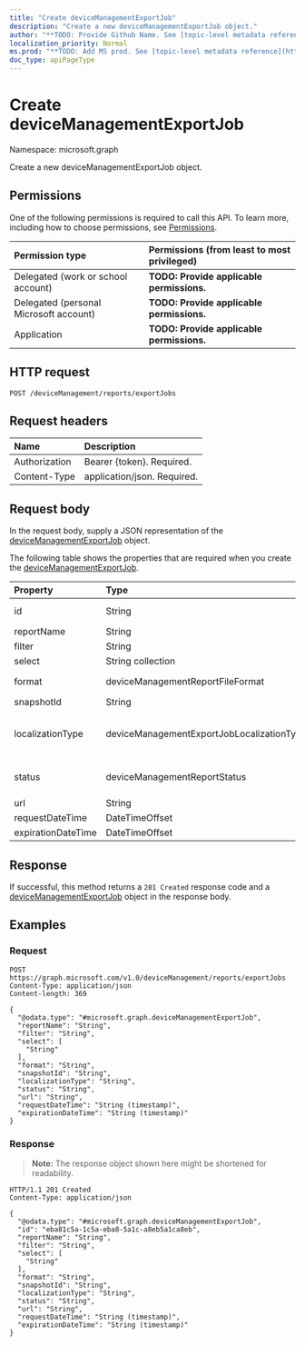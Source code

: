 ```yaml
---
title: "Create deviceManagementExportJob"
description: "Create a new deviceManagementExportJob object."
author: "**TODO: Provide Github Name. See [topic-level metadata reference](https://msgo.azurewebsites.net/add/document/guidelines/metadata.html#topic-level-metadata)**"
localization_priority: Normal
ms.prod: "**TODO: Add MS prod. See [topic-level metadata reference](https://msgo.azurewebsites.net/add/document/guidelines/metadata.html#topic-level-metadata)**"
doc_type: apiPageType
---
```


# Create deviceManagementExportJob
Namespace: microsoft.graph



Create a new deviceManagementExportJob object.

## Permissions
One of the following permissions is required to call this API. To learn more, including how to choose permissions, see [Permissions](/graph/permissions-reference).

|Permission type|Permissions (from least to most privileged)|
|:---|:---|
|Delegated (work or school account)|**TODO: Provide applicable permissions.**|
|Delegated (personal Microsoft account)|**TODO: Provide applicable permissions.**|
|Application|**TODO: Provide applicable permissions.**|

## HTTP request

<!-- {
  "blockType": "ignored"
}
-->
``` http
POST /deviceManagement/reports/exportJobs
```

## Request headers
|Name|Description|
|:---|:---|
|Authorization|Bearer {token}. Required.|
|Content-Type|application/json. Required.|

## Request body
In the request body, supply a JSON representation of the [deviceManagementExportJob](../resources/intune-devicemanagementexportjob.md) object.

The following table shows the properties that are required when you create the [deviceManagementExportJob](../resources/intune-devicemanagementexportjob.md).

|Property|Type|Description|
|:---|:---|:---|
|id|String|**TODO: Add Description** Inherited from [entity](../resources/entity.md)|
|reportName|String|**TODO: Add Description**|
|filter|String|**TODO: Add Description**|
|select|String collection|**TODO: Add Description**|
|format|deviceManagementReportFileFormat|**TODO: Add Description**. Possible values are: `csv`, `pdf`.|
|snapshotId|String|**TODO: Add Description**|
|localizationType|deviceManagementExportJobLocalizationType|**TODO: Add Description**. Possible values are: `localizedValuesAsAdditionalColumn`, `replaceLocalizableValues`.|
|status|deviceManagementReportStatus|**TODO: Add Description**. Possible values are: `unknown`, `notStarted`, `inProgress`, `completed`, `failed`.|
|url|String|**TODO: Add Description**|
|requestDateTime|DateTimeOffset|**TODO: Add Description**|
|expirationDateTime|DateTimeOffset|**TODO: Add Description**|



## Response

If successful, this method returns a `201 Created` response code and a [deviceManagementExportJob](../resources/intune-devicemanagementexportjob.md) object in the response body.

## Examples

### Request
<!-- {
  "blockType": "request",
  "name": "create_devicemanagementexportjob_from_"
}
-->
``` http
POST https://graph.microsoft.com/v1.0/deviceManagement/reports/exportJobs
Content-Type: application/json
Content-length: 369

{
  "@odata.type": "#microsoft.graph.deviceManagementExportJob",
  "reportName": "String",
  "filter": "String",
  "select": [
    "String"
  ],
  "format": "String",
  "snapshotId": "String",
  "localizationType": "String",
  "status": "String",
  "url": "String",
  "requestDateTime": "String (timestamp)",
  "expirationDateTime": "String (timestamp)"
}
```


### Response
>**Note:** The response object shown here might be shortened for readability.
<!-- {
  "blockType": "response",
  "truncated": true,
  "@odata.type": "microsoft.graph.deviceManagementExportJob"
}
-->
``` http
HTTP/1.1 201 Created
Content-Type: application/json

{
  "@odata.type": "#microsoft.graph.deviceManagementExportJob",
  "id": "eba81c5a-1c5a-eba8-5a1c-a8eb5a1ca8eb",
  "reportName": "String",
  "filter": "String",
  "select": [
    "String"
  ],
  "format": "String",
  "snapshotId": "String",
  "localizationType": "String",
  "status": "String",
  "url": "String",
  "requestDateTime": "String (timestamp)",
  "expirationDateTime": "String (timestamp)"
}
```

